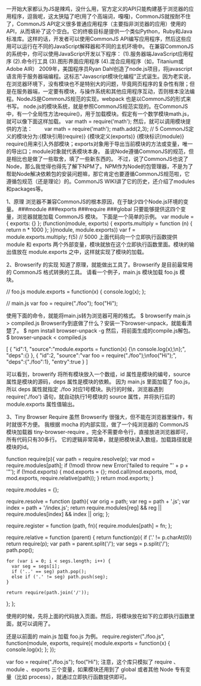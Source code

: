 一开始大家都认为JS是辣鸡，没什么用，官方定义的API只能构建基于浏览器的应用程序，逗我呢，这太狭隘了吧(用了个高端词，嘎嘎)，CommonJS就按耐不住了，CommonJS API定义很多普通应用程序（主要指非浏览器的应用）使用的API，从而填补了这个空白。它的终极目标是提供一个类似Python，Ruby和Java标准库。这样的话，开发者可以使用CommonJS API编写应用程序，然后这些应用可以运行在不同的JavaScript解释器和不同的主机环境中。
在兼容CommonJS的系统中，你可以使用JavaScript开发以下程序：
(1).服务器端JavaScript应用程序
(2).命令行工具
(3).图形界面应用程序
(4).混合应用程序（如，Titanium或Adobe AIR）
2009年，美国程序员Ryan Dahl创造了node.js项目，将javascript语言用于服务器端编程。这标志"Javascript模块化编程"正式诞生。因为老实说，在浏览器环境下，没有模块也不是特别大的问题，毕竟网页程序的复杂性有限；但是在服务器端，一定要有模块，与操作系统和其他应用程序互动，否则根本没法编程。NodeJS是CommonJS规范的实现，webpack 也是以CommonJS的形式来书写。
node.js的模块系统，就是参照CommonJS规范实现的。在CommonJS中，有一个全局性方法require()，用于加载模块。假定有一个数学模块math.js，就可以像下面这样加载。
var math = require('math');
然后，就可以调用模块提供的方法：
　　var math = require('math');
    math.add(2,3); // 5
CommonJS定义的模块分为:{模块引用(require)} {模块定义(exports)} {模块标识(module)}
require()用来引入外部模块；exports对象用于导出当前模块的方法或变量，唯一的导出口；module对象就代表模块本身。
虽说Node遵循CommonJS的规范，但是相比也是做了一些取舍，填了一些新东西的。
不过，说了CommonJS也说了Node，那么我觉得也得先了解下NPM了。NPM作为Node的包管理器，不是为了帮助Node解决依赖包的安装问题嘛，那它肯定也要遵循CommonJS规范啦，它遵循包规范（还是理论）的。CommonJS WIKI讲了它的历史，还介绍了modules和packages等。

1、原理
浏览器不兼容CommonJS的根本原因，在于缺少四个Node.js环境的变量。
	###module
	###exports
	###require
	###global
只要能够提供这四个变量，浏览器就能加载 CommonJS 模块。
下面是一个简单的示例。
var module = {
  exports: {}
};
(function(module, exports) {
  exports.multiply = function (n) { return n * 1000 };
}(module, module.exports))
var f = module.exports.multiply;
f(5) // 5000 
上面代码向一个立即执行函数提供 module 和 exports 两个外部变量，模块就放在这个立即执行函数里面。模块的输出值放在 module.exports 之中，这样就实现了模块的加载。
 

2、Browserify 的实现
知道了原理，就能做出工具了。Browserify 是目前最常用的 CommonJS 格式转换的工具。
请看一个例子，main.js 模块加载 foo.js 模块。


// foo.js
module.exports = function(x) {
  console.log(x);
};

// main.js
var foo = require("./foo");
foo("Hi");
 

使用下面的命令，就能将main.js转为浏览器可用的格式。
$ browserify main.js > compiled.js
Browserify到底做了什么？安装一下browser-unpack，就能看清楚了。
$ npm install browser-unpack -g
然后，将前面生成的compile.js解包。
$ browser-unpack < compiled.js

[
  {
    "id":1,
    "source":"module.exports = function(x) {\n  console.log(x);\n};",
    "deps":{}
  },
  {
    "id":2,
    "source":"var foo = require(\"./foo\");\nfoo(\"Hi\");",
    "deps":{"./foo":1},
    "entry":true
  }
]
 

可以看到，browerify 将所有模块放入一个数组，id 属性是模块的编号，source 属性是模块的源码，deps 属性是模块的依赖。
因为 main.js 里面加载了 foo.js，所以 deps 属性就指定 ./foo 对应1号模块。执行的时候，浏览器遇到 require('./foo') 语句，就自动执行1号模块的 source 属性，并将执行后的 module.exports 属性值输出。

3、Tiny Browser Require
虽然 Browserify 很强大，但不能在浏览器里操作，有时就很不方便。
我根据 mocha 的内部实现，做了一个纯浏览器的 CommonJS 模块加载器 tiny-browser-require 。完全不需要命令行，直接放进浏览器即可，所有代码只有30多行。
它的逻辑非常简单，就是把模块读入数组，加载路径就是模块的id。

function require(p){
  var path = require.resolve(p);
  var mod = require.modules[path];
  if (!mod) throw new Error('failed to require "' + p + '"');
  if (!mod.exports) {
    mod.exports = {};
    mod.call(mod.exports, mod, mod.exports, require.relative(path));
  }
  return mod.exports;
}

require.modules = {};

require.resolve = function (path){
  var orig = path;
  var reg = path + '.js';
  var index = path + '/index.js';
  return require.modules[reg] && reg
    || require.modules[index] && index
    || orig;
};

require.register = function (path, fn){
  require.modules[path] = fn;
};

require.relative = function (parent) {
  return function(p){
    if ('.' != p.charAt(0)) return require(p);
    var path = parent.split('/');
    var segs = p.split('/');
    path.pop();

    for (var i = 0; i < segs.length; i++) {
      var seg = segs[i];
      if ('..' == seg) path.pop();
      else if ('.' != seg) path.push(seg);
    }

    return require(path.join('/'));
  };
};

使用的时候，先将上面的代码放入页面。然后，将模块放在如下的立即执行函数里面，就可以调用了。

<script src="require.js" />
<script>
require.register("moduleId", function(module, exports, require){
  // Module code goes here
});
var result = require("moduleId");
</script>
 

还是以前面的 main.js 加载 foo.js 为例。
require.register("./foo.js", function(module, exports, require){
  module.exports = function(x) {
    console.log(x);
  };
});

var foo = require("./foo.js");
foo("Hi");
注意，这个库只模拟了 require 、module 、exports 三个变量，如果模块还用到了 global 或者其他 Node 专有变量（比如 process），就通过立即执行函数提供即可。